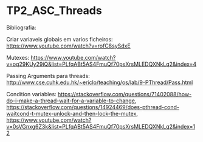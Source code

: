 # TP2_ASC_Threads

Bibliografia:

Criar variaveis globais em varios ficheiros: https://www.youtube.com/watch?v=rofC8sySdxE

Mutexes: https://www.youtube.com/watch?v=oq29KUy29iQ&list=PLfqABt5AS4FmuQf70psXrsMLEDQXNkLq2&index=4

Passing Arguments para threads: http://www.cse.cuhk.edu.hk/~ericlo/teaching/os/lab/9-PThread/Pass.html

Condition variables: https://stackoverflow.com/questions/71402088/how-do-i-make-a-thread-wait-for-a-variable-to-change, https://stackoverflow.com/questions/14924469/does-pthread-cond-waitcond-t-mutex-unlock-and-then-lock-the-mutex, https://www.youtube.com/watch?v=0sVGnxg6Z3k&list=PLfqABt5AS4FmuQf70psXrsMLEDQXNkLq2&index=12